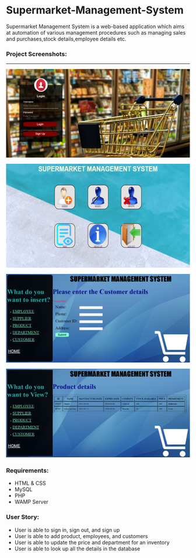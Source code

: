 # Supermarket-Management-System

Supermarket Management System is a web-based application which aims at automation of various management procedures such as managing sales and purchases,stock details,employee details etc.

### Project Screenshots:
---
![Login page](https://github.com/shashankbs/supermarket-management-system/blob/master/Screenshots/5.1.PNG?raw=true)

![Home page](https://github.com/shashankbs/supermarket-management-system/blob/master/Screenshots/homepg.PNG?raw=true)

![DB Insert](https://github.com/shashankbs/supermarket-management-system/blob/master/Screenshots/5.4.PNG?raw=true)

![DB View](https://github.com/shashankbs/supermarket-management-system/blob/master/Screenshots/5.5.PNG?raw=true)

###  Requirements:
<ul>
<li> HTML & CSS

<li> MySQL

<li> PHP

<li> WAMP Server
</ul>

### User Story:

<ul>
<li> User is able to sign in, sign out, and sign up 

<li> User is able to add product, employees, and customers

<li> User is able to update the price and department for an inventory

<li> User is able to look up all the details in the database
</ul>


